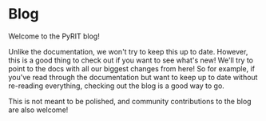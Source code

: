 # Blog

Welcome to the PyRIT blog!

Unlike the documentation, we won't try to keep this up to date. However, this is a good thing to check out if you want to see what's new! We'll try to point to the docs with all our biggest changes from here! So for example, if you've read through the documentation but want to keep up to date without re-reading everything, checking out the blog is a good way to go.

This is not meant to be polished, and community contributions to the blog are also welcome!
